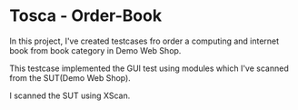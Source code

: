 # Tosca - Order-Book

In this project, I've created testcases fro order a computing and internet book from book category in Demo Web Shop.

This testcase implemented the GUI test using modules which I've scanned from the SUT(Demo Web Shop).

I scanned the SUT using XScan.
